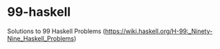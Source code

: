 # 99-haskell
Solutions to 99 Haskell Problems (https://wiki.haskell.org/H-99:_Ninety-Nine_Haskell_Problems)
